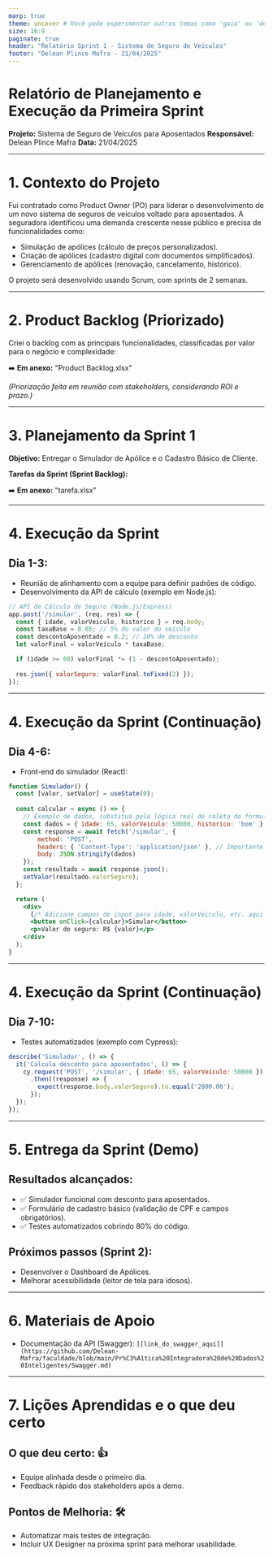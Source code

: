 ```yaml
---
marp: true
theme: uncover # Você pode experimentar outros temas como 'gaia' ou 'default'
size: 16:9
paginate: true
header: "Relatório Sprint 1 - Sistema de Seguro de Veículos"
footer: "Delean Plince Mafra - 21/04/2025"
---
```


<!-- _class: lead -->
<!-- _header: "" -->
<!-- _footer: "" -->
# Relatório de Planejamento e Execução da Primeira Sprint

**Projeto:** Sistema de Seguro de Veículos para Aposentados
**Responsável:** Delean Plince Mafra
**Data:** 21/04/2025

---

# 1. Contexto do Projeto

Fui contratado como Product Owner (PO) para liderar o desenvolvimento de um novo sistema de seguros de veículos voltado para aposentados. A seguradora identificou uma demanda crescente nesse público e precisa de funcionalidades como:

*   Simulação de apólices (cálculo de preços personalizados).
*   Criação de apólices (cadastro digital com documentos simplificados).
*   Gerenciamento de apólices (renovação, cancelamento, histórico).

O projeto será desenvolvido usando Scrum, com sprints de 2 semanas.

---

# 2. Product Backlog (Priorizado)

Criei o backlog com as principais funcionalidades, classificadas por valor para o negócio e complexidade:

➡️ **Em anexo:** "Product Backlog.xlsx"

*(Priorização feita em reunião com stakeholders, considerando ROI e prazo.)*

---

# 3. Planejamento da Sprint 1

**Objetivo:** Entregar o Simulador de Apólice e o Cadastro Básico de Cliente.

**Tarefas da Sprint (Sprint Backlog):**

➡️ **Em anexo:** "tarefa.xlsx"

---

# 4. Execução da Sprint

## Dia 1-3:
*   Reunião de alinhamento com a equipe para definir padrões de código.
*   Desenvolvimento da API de cálculo (exemplo em Node.js):

```javascript
// API de Cálculo de Seguro (Node.js/Express)
app.post('/simular', (req, res) => {
  const { idade, valorVeiculo, historico } = req.body;
  const taxaBase = 0.05; // 5% do valor do veículo
  const descontoAposentado = 0.2; // 20% de desconto
  let valorFinal = valorVeiculo * taxaBase;

  if (idade >= 60) valorFinal *= (1 - descontoAposentado);
  
  res.json({ valorSeguro: valorFinal.toFixed(2) });
});
```

---

# 4. Execução da Sprint (Continuação)

## Dia 4-6:
*   Front-end do simulador (React):

```jsx
function Simulador() {
  const [valor, setValor] = useState(0);
  
  const calcular = async () => {
    // Exemplo de dados, substitua pela lógica real de coleta do formulário
    const dados = { idade: 65, valorVeiculo: 50000, historico: 'bom' }; 
    const response = await fetch('/simular', { 
        method: 'POST', 
        headers: { 'Content-Type': 'application/json' }, // Importante para o backend Express entender o JSON
        body: JSON.stringify(dados) 
    });
    const resultado = await response.json();
    setValor(resultado.valorSeguro);
  };

  return (
    <div>
      {/* Adicione campos de input para idade, valorVeiculo, etc. aqui */}
      <button onClick={calcular}>Simular</button>
      <p>Valor do seguro: R$ {valor}</p>
    </div>
  );
}
```

---

# 4. Execução da Sprint (Continuação)

## Dia 7-10:
*   Testes automatizados (exemplo com Cypress):

```javascript
describe('Simulador', () => {
  it('Calcula desconto para aposentados', () => {
    cy.request('POST', '/simular', { idade: 65, valorVeiculo: 50000 })
      .then((response) => {
        expect(response.body.valorSeguro).to.equal('2000.00');
      });
  });
});
```

---

# 5. Entrega da Sprint (Demo)

## Resultados alcançados:
*   ✅ Simulador funcional com desconto para aposentados.
*   ✅ Formulário de cadastro básico (validação de CPF e campos obrigatórios).
*   ✅ Testes automatizados cobrindo 80% do código.

## Próximos passos (Sprint 2):
*   Desenvolver o Dashboard de Apólices.
*   Melhorar acessibilidade (leitor de tela para idosos).

---

# 6. Materiais de Apoio

*   Documentação da API (Swagger): `[[link_do_swagger_aqui]](https://github.com/Delean-Mafra/faculdade/blob/main/Pr%C3%A1tica%20Integradora%20de%20Dados%20Inteligentes/Swagger.md)`

---

# 7. Lições Aprendidas e o que deu certo

## O que deu certo: 👍
*   Equipe alinhada desde o primeiro dia.
*   Feedback rápido dos stakeholders após a demo.

## Pontos de Melhoria: 🛠️
*   Automatizar mais testes de integração.
*   Incluir UX Designer na próxima sprint para melhorar usabilidade.
```
